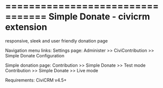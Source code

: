 =================================
Simple Donate - civicrm extension
=================================

responsive, sleek and user friendly donation page

Navigation menu links:
Settings page: 
Administer >> CiviContribution >> Simple Donate Configuration

Simple donation page: 
Contribution >> Simple Donate >> Test mode
Contribution >> Simple Donate >> Live mode

Requirements: CiviCRM v4.5+ 
